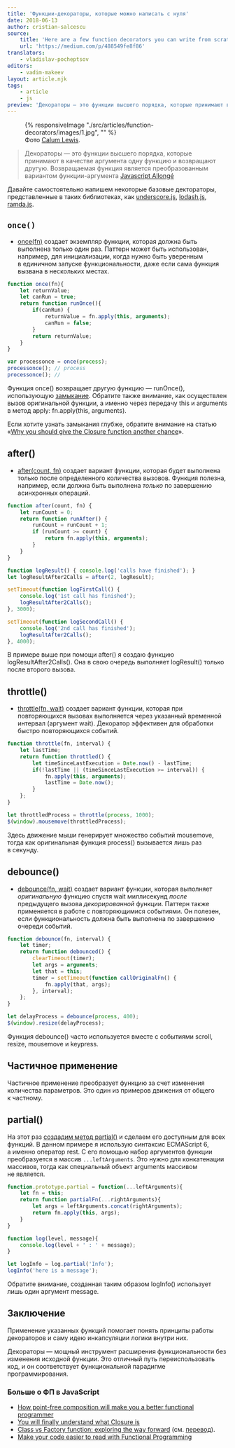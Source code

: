 ```yaml
---
title: 'Функции-декораторы, которые можно написать с нуля'
date: 2018-06-13
author: cristian-salcescu
source:
    title: 'Here are a few function decorators you can write from scratch'
    url: 'https://medium.com/p/488549fe8f86'
translators:
    - vladislav-pocheptsov
editors:
    - vadim-makeev
layout: article.njk
tags:
    - article
    - js
preview: 'Декораторы — это функции высшего порядка, которые принимают в качестве аргумента одну функцию и возвращают другую. Давайте самостоятельно напишем некоторые базовые дектораторы, представленные в таких библиотеках, как underscore.js, lodash.js, ramda.js.'
---
```


<figure>
    {% responsiveImage "./src/articles/function-decorators/images/1.jpg", "" %}
    <figcaption>
        Фото <a href="https://unsplash.com/photos/rkT_TG5NKF8">Calum Lewis</a>.
    </figcaption>
</figure>

> Декораторы — это функции высшего порядка, которые принимают в качестве аргумента одну функцию и возвращают другую. Возвращаемая функция является преобразованным вариантом функции-аргумента [Javascript Allongé](https://leanpub.com/javascript-allonge/read#decorators)

Давайте самостоятельно напишем некоторые базовые дектораторы, представленные в таких библиотеках, как [underscore.js](http://underscorejs.org/#functions), [lodash.js](https://lodash.com/docs/4.17.5), [ramda.js](http://ramdajs.com/docs/).

## `once()`

- [once(fn)](https://jsfiddle.net/cristi_salcescu/zpLeLp0v/) создает экземпляр функции, которая должна быть выполнена только один раз. Паттерн может быть использован, например, для инициализации, когда нужно быть уверенным в единичном запуске функциональности, даже если сама функция вызвана в нескольких местах.

```js
function once(fn){
    let returnValue;
    let canRun = true;
    return function runOnce(){
        if(canRun) {
            returnValue = fn.apply(this, arguments);
            canRun = false;
        }
        return returnValue;
    }
}

var processonce = once(process);
processonce(); // process
processonce(); //
```

Функция once() возвращает другую функцию — runOnce(), использующую [замыкание](https://medium.freecodecamp.org/why-you-should-give-the-closure-function-another-chance-31253e44cfa0). Обратите также внимание, как осуществлен вызов оригинальной функции, а именно через передачу this и arguments в метод apply: fn.apply(this, arguments).

Если хотите узнать замыкания глубже, обратите внимание на статью «[Why you should give the Closure function another chance](https://medium.com/p/31253e44cfa0)».

## after()

- [after(count, fn)](https://jsfiddle.net/cristi_salcescu/4evuoxe6/) создает вариант функции, которая будет выполнена только после определенного количества вызовов. Функция полезна, например, если должна быть выполнена _только_ по завершению асинхронных операций.

```js
function after(count, fn) {
    let runCount = 0;
    return function runAfter() {
        runCount = runCount + 1;
        if (runCount >= count) {
            return fn.apply(this, arguments);
        }
    }
}

function logResult() { console.log('calls have finished'); }
let logResultAfter2Calls = after(2, logResult);

setTimeout(function logFirstCall() {
    console.log('1st call has finished');
    logResultAfter2Calls();
}, 3000);

setTimeout(function logSecondCall() {
    console.log('2nd call has finished');
    logResultAfter2Calls();
}, 4000);
```

В примере выше при помощи after() я создаю функцию logResultAfter2Calls(). Она в свою очередь выполняет logResult() только после второго вызова.

## throttle()

- [throttle(fn, wait)](https://jsfiddle.net/cristi_salcescu/5tdv0eq6/) создает вариант функции, которая при повторяющихся вызовах выполняется через указанный временной интервал (аргумент wait). Декоратор эффективен для обработки быстро повторяющихся событий.

```js
function throttle(fn, interval) {
    let lastTime;
    return function throttled() {
        let timeSinceLastExecution = Date.now() - lastTime;
        if(!lastTime || (timeSinceLastExecution >= interval)) {
            fn.apply(this, arguments);
            lastTime = Date.now();
        }
    };
}

let throttledProcess = throttle(process, 1000);
$(window).mousemove(throttledProcess);
```

Здесь движение мыши генерирует множество событий mousemove, тогда как оригинальная функция process() вызывается лишь раз в секунду.

## debounce()

- [debounce(fn, wait)](https://jsfiddle.net/cristi_salcescu/424unsa7/) создает вариант функции, которая выполняет _оригинальную_ функцию спустя wait миллисекунд _после_ предыдущего вызова _декорированной_ функции. Паттерн также применяется в работе с повторяющимися событиями. Он полезен, если функциональность должна быть выполнена по завершению очереди событий.

```js
function debounce(fn, interval) {
    let timer;
    return function debounced() {
        clearTimeout(timer);
        let args = arguments;
        let that = this;
        timer = setTimeout(function callOriginalFn() {
            fn.apply(that, args);
        }, interval);
    };
}

let delayProcess = debounce(process, 400);
$(window).resize(delayProcess);
```

Функция debounce() часто используется вместе с событиями scroll, resize, mousemove и keypress.

## Частичное применение

Частичное применение преобразует функцию за счет изменения количества параметров. Это один из примеров движения от общего к частному.

## partial()

На этот раз [создадим метод partial()](https://jsfiddle.net/cristi_salcescu/sbborekp/) и сделаем его доступным для всех функций. В данном примере я использую синтаксис ECMAScript 6, а именно оператор rest. С его помощью набор аргументов функции преобразуется в массив `...leftArguments`. Это нужно для конкатенации массивов, тогда как специальный объект arguments массивом не является.

```js
function.prototype.partial = function(...leftArguments){
    let fn = this;
    return function partialFn(...rightArguments){
        let args = leftArguments.concat(rightArguments);
        return fn.apply(this, args);
    }
}

function log(level, message){
    console.log(level + ' : ' + message);
}

let logInfo = log.partial('Info');
logInfo('here is a message');
```

Обратите внимание, созданная таким образом logInfo() использует лишь один аргумент message.

## Заключение

Применение указанных функций помогает понять принципы работы декораторов и саму идею инкапсуляции логики внутри них.

Декораторы — мощный инструмент расширения функциональности без изменения исходной функции. Это отличный путь переиспользовать код, и он соответствует функциональной парадигме программирования.

### Больше о ФП в JavaScript

- [How point-free composition will make you a better functional programmer](https://medium.com/p/33dcb910303a)
- [You will finally understand what Closure is](https://medium.com/p/13ba11825319)
- [Class vs Factory function: exploring the way forward](https://medium.com/p/73258b6a8d15) (см. [перевод](https://medium.com/@kanby/класс-vs-фабрика-объектов-перспективы-9b4c696823c8)).
- [Make your code easier to read with Functional Programming](https://medium.com/p/94fb8cc69f9d)
